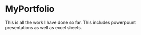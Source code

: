 # MyPortfolio
This is all the work I have done so far. This includes powerpount presentations as well as excel sheets.  
